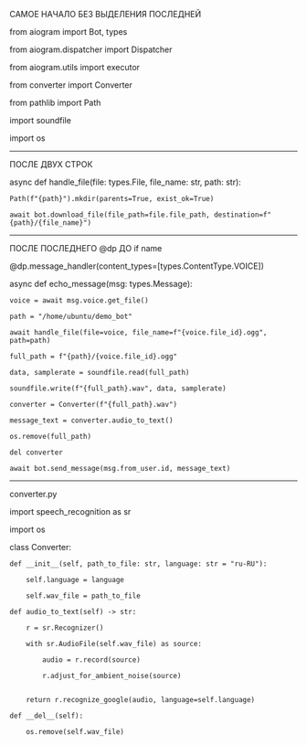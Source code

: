 САМОЕ НАЧАЛО БЕЗ ВЫДЕЛЕНИЯ ПОСЛЕДНЕЙ

from aiogram import Bot, types

from aiogram.dispatcher import Dispatcher

from aiogram.utils import executor

from converter import Converter

from pathlib import Path

import soundfile

import os  


-------------------------------------------------------------------------------------------
ПОСЛЕ ДВУХ СТРОК 

async def handle_file(file: types.File, file_name: str, path: str):

    Path(f"{path}").mkdir(parents=True, exist_ok=True)
    
    await bot.download_file(file_path=file.file_path, destination=f"{path}/{file_name}")
    
    
--------------------------------------------------------------------------------------------
ПОСЛЕ ПОСЛЕДНЕГО @dp ДО if name 


@dp.message_handler(content_types=[types.ContentType.VOICE])

async def echo_message(msg: types.Message):

    voice = await msg.voice.get_file()
    
    path = "/home/ubuntu/demo_bot"
    
    await handle_file(file=voice, file_name=f"{voice.file_id}.ogg", path=path)
    
    full_path = f"{path}/{voice.file_id}.ogg"
    
    data, samplerate = soundfile.read(full_path)
    
    soundfile.write(f"{full_path}.wav", data, samplerate)
    
    converter = Converter(f"{full_path}.wav")
    
    message_text = converter.audio_to_text()
    
    os.remove(full_path)
    
    del converter
    
    await bot.send_message(msg.from_user.id, message_text)
    
-------------------------------------------------------------------------
converter.py

import speech_recognition as sr

import os


class Converter:

    def __init__(self, path_to_file: str, language: str = "ru-RU"):

        self.language = language
        
        self.wav_file = path_to_file

    def audio_to_text(self) -> str:
    
        r = sr.Recognizer()

        with sr.AudioFile(self.wav_file) as source:
        
            audio = r.record(source)
            
            r.adjust_for_ambient_noise(source)
            

        return r.recognize_google(audio, language=self.language)

    def __del__(self):
    
        os.remove(self.wav_file)
